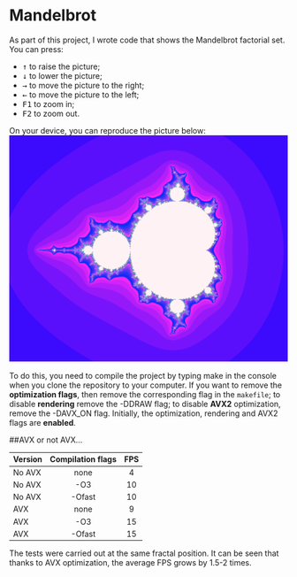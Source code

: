 # Mandelbrot
As part of this project, I wrote code that shows the Mandelbrot factorial set. You can press:
- <kbd>&#x2191;</kbd> to raise the picture;
- <kbd>&#x2193;</kbd> to lower the picture;
- <kbd>&#8594;</kbd> to move the picture to the right;
- <kbd>&#8592;</kbd> to move the picture to the left;
- <kbd>F1</kbd> to zoom in;
- <kbd>F2</kbd> to zoom out.

On your device, you can reproduce the picture below:
![Mandelbrot](./img/Mandelbrot.png)

To do this, you need to compile the project by typing make in the console when you clone the repository to your computer. If you want to remove the __optimization flags__, then remove the corresponding flag in the `makefile`; to disable __rendering__ remove the -DDRAW flag; to disable __AVX2__ optimization, remove the -DAVX_ON flag. Initially, the optimization, rendering and AVX2 flags are __enabled__.

##AVX or not AVX...

| Version     | Compilation flags | FPS            |
| ------      | :---------------: | :------------: | 
| No AVX      | none              | 4              |  
| No AVX      | -О3               | 10             |  
| No AVX      | -Оfast            | 10             | 
| AVX         | none              | 9              |  
| AVX         | -О3               | 15             | 
| AVX         | -Ofast            | 15             | 

The tests were carried out at the same fractal position. It can be seen that thanks to AVX optimization, the average FPS grows by 1.5-2 times.
